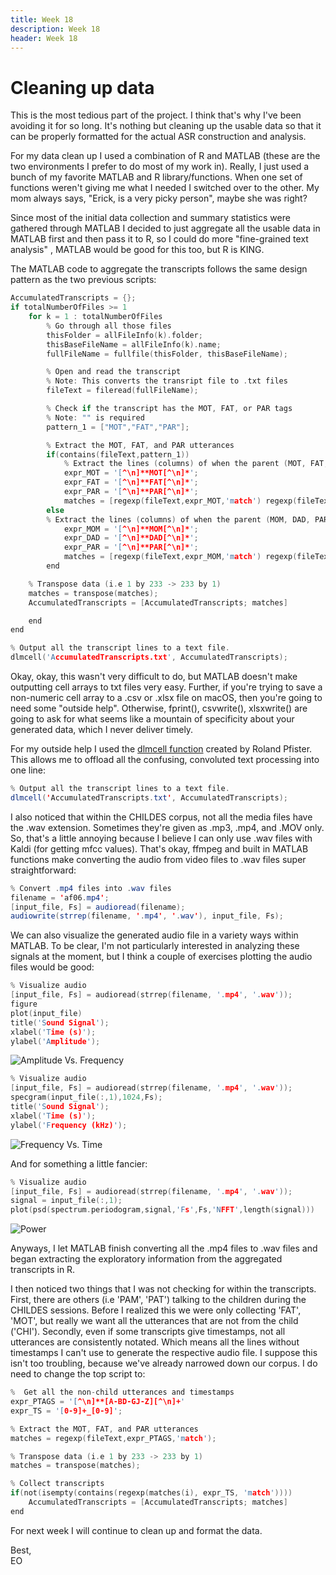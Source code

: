 ```yaml
---
title: Week 18
description: Week 18
header: Week 18
---
```


# Cleaning up data
This is the most tedious part of the project. I think that's why I've been avoiding it for so long. It's nothing but cleaning up the usable data so that it can be properly formatted for the actual ASR construction and analysis.

For my data clean up I used a combination of R and MATLAB (these are the two environments I prefer to do most of my work in). Really, I just used a bunch of my favorite MATLAB and R library/functions. When one set of functions weren't giving me what I needed I switched over to the other. My mom always says, "Erick, is a very picky person", maybe she was right?

Since most of the initial data collection and summary statistics were gathered through MATLAB I decided to just aggregate all the usable data in MATLAB first and then pass it to R, so I could do more "fine-grained text analysis" , MATLAB would be good for this too, but R is KING.

The MATLAB code to aggregate the transcripts follows the same design pattern as the two previous scripts:

```c
AccumulatedTranscripts = {};
if totalNumberOfFiles >= 1
	for k = 1 : totalNumberOfFiles
		% Go through all those files
		thisFolder = allFileInfo(k).folder;
		thisBaseFileName = allFileInfo(k).name;
		fullFileName = fullfile(thisFolder, thisBaseFileName);

		% Open and read the transcript
		% Note: This converts the transript file to .txt files
		fileText = fileread(fullFileName);

		% Check if the transcript has the MOT, FAT, or PAR tags
		% Note: "" is required
		pattern_1 = ["MOT","FAT","PAR"];

		% Extract the MOT, FAT, and PAR utterances
		if(contains(fileText,pattern_1))
			% Extract the lines (columns) of when the parent (MOT, FAT, PAR) is talking
			expr_MOT = '[^\n]**MOT[^\n]*';
			expr_FAT = '[^\n]**FAT[^\n]*';
			expr_PAR = '[^\n]**PAR[^\n]*';
			matches = [regexp(fileText,expr_MOT,'match') regexp(fileText,expr_FAT,'match') regexp(fileText,expr_PAR,'match')];
		else
		% Extract the lines (columns) of when the parent (MOM, DAD, PAR) is talking
			expr_MOM = '[^\n]**MOM[^\n]*';
			expr_DAD = '[^\n]**DAD[^\n]*';
			expr_PAR = '[^\n]**PAR[^\n]*';
			matches = [regexp(fileText,expr_MOM,'match') regexp(fileText,expr_DAD,'match') regexp(fileText,expr_PAR,'match')];   
		end

	% Transpose data (i.e 1 by 233 -> 233 by 1)
	matches = transpose(matches);
	AccumulatedTranscripts = [AccumulatedTranscripts; matches]

	end
end

% Output all the transcript lines to a text file.
dlmcell('AccumulatedTranscripts.txt', AccumulatedTranscripts);
```

Okay, okay, this wasn't very difficult to do, but MATLAB doesn't make outputting cell arrays to txt files very easy. Further, if you're trying to save a non-numeric cell array to a .csv or .xlsx file on macOS, then you're going to need some "outside help". Otherwise, fprint(), csvwrite(), xlsxwrite() are going to ask for what seems like a mountain of specificity about your generated data, which I never deliver timely.

For my outside help I used the [dlmcell function](https://www.mathworks.com/matlabcentral/fileexchange/25387-write-cell-array-to-text-file) created by Roland Pfister. This allows me to offload all the confusing, convoluted text processing into one line:

```java
% Output all the transcript lines to a text file.
dlmcell('AccumulatedTranscripts.txt', AccumulatedTranscripts);
```

I also noticed that within the CHILDES corpus, not all the media files have the .wav extension. Sometimes they're given as .mp3, .mp4, and .MOV only. So, that's a little annoying because I believe I can only use .wav files with Kaldi (for getting mfcc values). That's okay, ffmpeg and built in MATLAB functions make converting the audio from video files to .wav files super straightforward:

```java
% Convert .mp4 files into .wav files
filename = 'af06.mp4';
[input_file, Fs] = audioread(filename);
audiowrite(strrep(filename, '.mp4', '.wav'), input_file, Fs);
```

We can also visualize the generated audio file in a variety ways within MATLAB.
To be clear, I'm not particularly interested in analyzing these signals at the moment, but I think a couple of exercises plotting the audio files would be good:

```c
% Visualize audio
[input_file, Fs] = audioread(strrep(filename, '.mp4', '.wav'));
figure
plot(input_file)
title('Sound Signal');
xlabel('Time (s)');
ylabel('Amplitude');
```
![Amplitude Vs. Frequency](https://storage.googleapis.com/root-proposal-1246/CREU_DATA/week_18/amp%3Atime.png)

```c
% Visualize audio
[input_file, Fs] = audioread(strrep(filename, '.mp4', '.wav'));
specgram(input_file(:,1),1024,Fs);
title('Sound Signal');
xlabel('Time (s)');
ylabel('Frequency (kHz)');
```
![Frequency Vs. Time](https://storage.googleapis.com/root-proposal-1246/CREU_DATA/week_18/freq%3Atime.png)

And for something a little fancier:

```c
% Visualize audio
[input_file, Fs] = audioread(strrep(filename, '.mp4', '.wav'));
signal = input_file(:,1);
plot(psd(spectrum.periodogram,signal,'Fs',Fs,'NFFT',length(signal)))
```
![Power](https://storage.googleapis.com/root-proposal-1246/CREU_DATA/week_18/power%3Atime.png)

Anyways, I let MATLAB finish converting all the .mp4 files to .wav files and began extracting the exploratory information from the aggregated transcripts in R.

I then noticed two things that I was not checking for within the transcripts. First, there are others (i.e 'PAM', 'PAT') talking to the children during the CHILDES sessions. Before I realized this we were only collecting 'FAT', 'MOT', but really we want all the utterances that are not from the child ('CHI'). Secondly, even if some transcripts give timestamps, not all utterances are consistently notated. Which means all the lines without timestamps I can't use to generate the respective audio file. I suppose this isn't too troubling, because we've already narrowed down our corpus. I do need to change the top script to:

```c
%  Get all the non-child utterances and timestamps
expr_PTAGS = '[^\n]**[A-BD-GJ-Z][^\n]+'
expr_TS = '[0-9]+_[0-9]';

% Extract the MOT, FAT, and PAR utterances
matches = regexp(fileText,expr_PTAGS,'match');

% Transpose data (i.e 1 by 233 -> 233 by 1)
matches = transpose(matches);

% Collect transcripts			
if(not(isempty(contains(regexp(matches(i), expr_TS, 'match'))))
	AccumulatedTranscripts = [AccumulatedTranscripts; matches]
end
```  

For next week I will continue to clean up and format the data.

Best, <br />
EO
